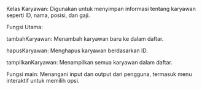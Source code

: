 Kelas Karyawan: Digunakan untuk menyimpan informasi tentang karyawan seperti ID, nama, posisi, dan gaji.

Fungsi Utama:

tambahKaryawan: Menambah karyawan baru ke dalam daftar.

hapusKaryawan: Menghapus karyawan berdasarkan ID.

tampilkanKaryawan: Menampilkan semua karyawan dalam daftar.

Fungsi main: Menangani input dan output dari pengguna, termasuk menu interaktif untuk memilih opsi.
